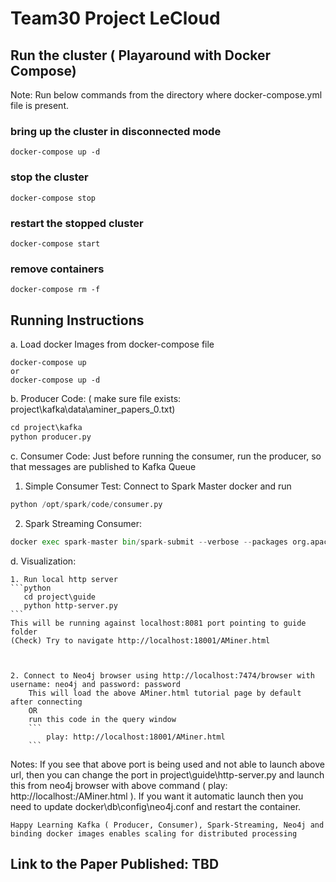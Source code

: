 # Team30 Project LeCloud

## Run the cluster ( Playaround with Docker Compose)
Note: Run below commands from the directory where docker-compose.yml file is present.
### bring up the cluster in disconnected mode
```
docker-compose up -d
```
### stop the cluster
```
docker-compose stop
```
### restart the stopped cluster
```
docker-compose start
```
### remove containers
```
docker-compose rm -f
```

## Running Instructions
a. Load docker Images from docker-compose file
```
docker-compose up
or 
docker-compose up -d
```

b. Producer Code: 
( make sure file exists: project\kafka\data\aminer_papers_0.txt)

```python
cd project\kafka
python producer.py
```

c. Consumer Code: 
    Just before running the consumer, run the producer, so that messages are published to Kafka Queue

  1. Simple Consumer Test: Connect to Spark Master docker and run 
  ```python
  python /opt/spark/code/consumer.py
  ```

  2. Spark Streaming Consumer: 
  ```python
  docker exec spark-master bin/spark-submit --verbose --packages org.apache.spark:spark-streaming-kafka-0-8_2.11:2.3.1 --master spark://spark-master:7077 /opt/spark/code/consumerSpark.py
  ```

d.  Visualization:
    
    1. Run local http server
    ```python
       cd project\guide
       python http-server.py
    ```
    This will be running against localhost:8081 port pointing to guide folder
    (Check) Try to navigate http://localhost:18001/AMiner.html

    

    2. Connect to Neo4j browser using http://localhost:7474/browser with username: neo4j and password: password
        This will load the above AMiner.html tutorial page by default after connecting
        OR
        run this code in the query window 
        ```
            play: http://localhost:18001/AMiner.html    
        ```
Notes: If you see that above port is being used and not able to launch above url, then you can change the port in project\guide\http-server.py and launch this from neo4j browser with above command ( play: http://localhost:<port>/AMiner.html ). If you want it automatic launch then you need to update docker\db\config\neo4j.conf and restart the container.
```
Happy Learning Kafka ( Producer, Consumer), Spark-Streaming, Neo4j and binding docker images enables scaling for distributed processing
```

## Link to the Paper Published: TBD
